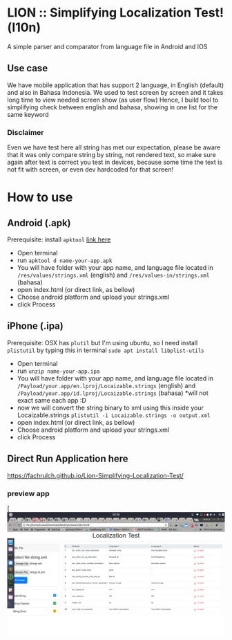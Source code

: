 # LION :: Simplifying Localization Test! (l10n)
A simple parser and comparator from language file in Android and IOS

## Use case
We have mobile application that has support 2 language, in English (default) and also in Bahasa Indonesia.
We used to test screen by screen and it takes long time to view needed screen show (as user flow)
Hence, I build tool to simplifying check between english and bahasa, showing in one list for the same keyword

### Disclaimer
Even we have test here all string has met our expectation, please be aware that it was only compare string by string, not rendered text, so make sure again after text is correct you test in devices, because some time the text is not fit with screen, or even dev hardcoded for that screen!  

# How to use
## Android (.apk)
Prerequisite: install `apktool` [link here](https://ibotpeaches.github.io/Apktool/install/)
- Open terminal
- run `apktool d name-your-app.apk`
- You will have folder with your app name, and language file located in `/res/values/strings.xml` (english) and `/res/values-in/strings.xml` (bahasa) 
- open index.html (or direct link, as bellow)
- Choose android platform and upload your strings.xml
- click Process

## iPhone (.ipa)
Prerequisite: OSX has `plutil` but I'm using ubuntu, so I need install `plistutil` by typing this in terminal `sudo apt install libplist-utils`
- Open terminal
- run `unzip name-your-app.ipa`
- You will have folder with your app name, and language file located in `/Payload/your.app/en.lproj/Locaizable.strings` (english) and `/Payload/your.app/id.lproj/Locaizable.strings` (bahasa) *will not exact same each app :D
- now we will convert the string binary to xml using this inside your Locaizable.strings `plistutil -i Locaizable.strings -o output.xml`
- open index.html (or direct link, as bellow)
- Choose android platform and upload your strings.xml
- click Process


Direct Run Application here
----
<https://fachrulch.github.io/Lion-Simplifying-Localization-Test/>

### preview app
[![ScreenShot](https://raw.githubusercontent.com/FachrulCH/Android-localization-helper/master/Screenshot%20from%202017-08-13%2000-38-46.png)
